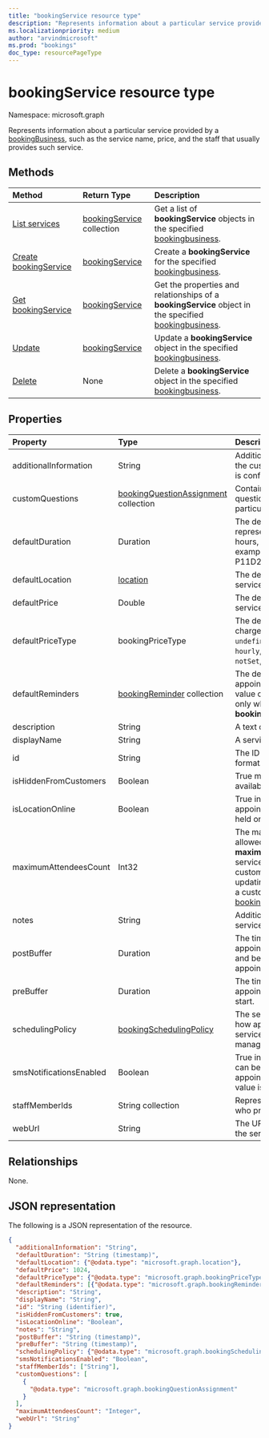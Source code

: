 ```yaml
---
title: "bookingService resource type"
description: "Represents information about a particular service provided by a bookingBusiness, such as the service name, price, and the staff that usually provides such service."
ms.localizationpriority: medium
author: "arvindmicrosoft"
ms.prod: "bookings"
doc_type: resourcePageType
---
```


# bookingService resource type

Namespace: microsoft.graph
 
Represents information about a particular service provided by a [bookingBusiness](bookingbusiness.md), such as the service name, price, and the staff that usually provides such service.

## Methods

| Method		   | Return Type	|Description|
|:---------------|:--------|:----------|
|[List services](../api/bookingbusiness-list-services.md) | [bookingService](bookingservice.md) collection | Get a list of **bookingService** objects in the specified [bookingbusiness](../resources/bookingbusiness.md).|
|[Create bookingService](../api/bookingbusiness-post-services.md) | [bookingService](bookingservice.md) | Create a **bookingService** for the specified [bookingbusiness](../resources/bookingbusiness.md). |
|[Get bookingService](../api/bookingservice-get.md) | [bookingService](bookingservice.md) |Get the properties and relationships of a **bookingService** object in the specified [bookingbusiness](../resources/bookingbusiness.md).|
|[Update](../api/bookingservice-update.md) | [bookingService](bookingservice.md)	|Update a **bookingService** object in the specified [bookingbusiness](../resources/bookingbusiness.md). |
|[Delete](../api/bookingservice-delete.md) | None |Delete a **bookingService** object in the specified [bookingbusiness](../resources/bookingbusiness.md). |

## Properties
| Property	   | Type	|Description|
|:---------------|:--------|:----------|
|additionalInformation|String|Additional information that is sent to the customer when an appointment is confirmed.|
|customQuestions|[bookingQuestionAssignment](../resources/bookingquestionassignment.md) collection| Contains the set of custom questions associated with a particular service. |
|defaultDuration|Duration|The default length of the service, represented in numbers of days, hours, minutes, and seconds. For example, P11D23H59M59.999999999999S. |
|defaultLocation|[location](location.md)|The default physical location for the service.|
|defaultPrice|Double|The default monetary price for the service.|
|defaultPriceType|bookingPriceType|The default way the service is charged. Possible values are: `undefined`, `fixedPrice`, `startingAt`, `hourly`, `free`, `priceVaries`, `callUs`, `notSet`, `unknownFutureValue`.|
|defaultReminders|[bookingReminder](bookingreminder.md) collection|The default set of reminders for an appointment of this service. The value of this property is available only when reading this **bookingService** by its ID.|
|description|String|A text description for the service.|
|displayName|String|A service name.|
|id|String|The ID of that service, in a GUID format. Read-only.|
|isHiddenFromCustomers|Boolean|True means this service is not available to customers for booking.|
|isLocationOnline|Boolean|True indicates that the appointments for the service will be held online. Default value is false.|
|maximumAttendeesCount|Int32|The maximum number of customers allowed in a service. If **maximumAttendeesCount** of the service is greater than 1, pass valid customer IDs while creating or updating an appointment. To create a customer, use the [Create bookingCustomer](../api/bookingbusiness-post-customers.md) operation. |
|notes|String|Additional information about this service.|
|postBuffer|Duration|The time to buffer after an appointment for this service ends, and before the next customer appointment can be booked.|
|preBuffer|Duration|The time to buffer before an appointment for this service can start.|
|schedulingPolicy|[bookingSchedulingPolicy](bookingschedulingpolicy.md)|The set of policies that determine how appointments for this type of service should be created and managed.|
|smsNotificationsEnabled|Boolean|True indicates SMS notifications can be sent to the customers for the appointment of the service. Default value is false.|
|staffMemberIds|String collection|Represents those [staff members](bookingstaffmember.md) who provide this service. |
|webUrl|String|The URL a customer uses to access the service.|

## Relationships
None.


## JSON representation

The following is a JSON representation of the resource.

<!-- {
  "blockType": "resource",
  "optionalProperties": [

  ],
  "@odata.type": "microsoft.graph.bookingService"
}-->

```json
{
  "additionalInformation": "String",
  "defaultDuration": "String (timestamp)",
  "defaultLocation": {"@odata.type": "microsoft.graph.location"},
  "defaultPrice": 1024,
  "defaultPriceType": {"@odata.type": "microsoft.graph.bookingPriceType"},
  "defaultReminders": [{"@odata.type": "microsoft.graph.bookingReminder"}],
  "description": "String",
  "displayName": "String",
  "id": "String (identifier)",
  "isHiddenFromCustomers": true,
  "isLocationOnline": "Boolean",
  "notes": "String",
  "postBuffer": "String (timestamp)",
  "preBuffer": "String (timestamp)",
  "schedulingPolicy": {"@odata.type": "microsoft.graph.bookingSchedulingPolicy"},
  "smsNotificationsEnabled": "Boolean",
  "staffMemberIds": ["String"],
  "customQuestions": [
    {
      "@odata.type": "microsoft.graph.bookingQuestionAssignment"
    }
  ],
  "maximumAttendeesCount": "Integer",
  "webUrl": "String"
}

```

<!-- uuid: 8fcb5dbc-d5aa-4681-8e31-b001d5168d79
2015-10-25 14:57:30 UTC -->
<!--
{
  "type": "#page.annotation",
  "description": "bookingService resource",
  "keywords": "",
  "section": "documentation",
  "tocPath": "",
  "suppressions": []
}
-->


